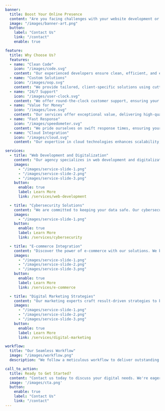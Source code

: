 ```yaml
---
banner:
  title: Boost Your Online Presence
  content: "Are you facing challenges with your website development or digitalization? We have the solutions you need to thrive in the digital world."
  image: "/images/banner-art.png"
  button:
    label: "Contact Us"
    link: "/contact"
    enable: true

feature: 
  title: Why Choose Us?
  features:
  - name: "Clean Code"
    icon: "/images/code.svg"
    content: "Our experienced developers ensure clean, efficient, and error-free code for your projects, optimizing performance and security."
  - name: "Custom Solutions"
    icon: "/images/oop.svg"
    content: "We provide tailored, client-specific solutions using cutting-edge technologies to meet your unique business needs."
  - name: "24/7 Support"
    icon: "/images/user-clock.svg"
    content: "We offer round-the-clock customer support, ensuring your peace of mind and rapid issue resolution."
  - name: "Value for Money"
    icon: "/images/love.svg"
    content: "Our services offer exceptional value, delivering high-quality results while respecting your budget."
  - name: "Fast Response"
    icon: "/images/speedometer.svg"
    content: "We pride ourselves on swift response times, ensuring your projects are completed efficiently."
  - name: "Cloud Integration"
    icon: "/images/cloud.svg"
    content: "Our expertise in cloud technologies enhances scalability, security, and flexibility for your digital solutions."

services:
  - title: "Web Development and Digitalization"
    content: "Our agency specializes in web development and digitalization, creating modern, responsive websites and transforming businesses into digital leaders. Let us help you make your mark online."
    images:
      - "/images/service-slide-1.png"
      - "/images/service-slide-2.png"
      - "/images/service-slide-3.png"
    button:
      enable: true
      label: Learn More
      link: /services/web-development

  - title: "Cybersecurity Solutions"
    content: "We are committed to keeping your data safe. Our cybersecurity experts provide top-notch protection against online threats and vulnerabilities. Safeguard your digital assets with us."
    images: 
      - "/images/service-slide-1.png"
    button:
      enable: true
      label: Learn More
      link: /services/cybersecurity

  - title: "E-commerce Integration"
    content: "Discover the power of e-commerce with our solutions. We build online stores that drive sales, optimize user experience, and provide robust payment and shipping options."
    images:
      - "/images/service-slide-1.png"
      - "/images/service-slide-2.png"
      - "/images/service-slide-3.png"
    button:
      enable: true
      label: Learn More
      link: /services/e-commerce

  - title: "Digital Marketing Strategies"
    content: "Our marketing experts craft result-driven strategies to boost your online presence. From SEO to social media, we'll help your business reach new heights in the digital world."
    images:
      - "/images/service-slide-1.png"
      - "/images/service-slide-2.png"
      - "/images/service-slide-3.png"
    button:
      enable: true
      label: Learn More
      link: /services/digital-marketing

workflow: 
  title: "Our Seamless Workflow"
  image: "/images/workflow.png"
  description: "We follow a meticulous workflow to deliver outstanding results. Our process ensures efficient project management and a delightful client experience."

call_to_action:
  title: Ready to Get Started?
  content: "Contact us today to discuss your digital needs. We're eager to partner with you and help you achieve your digital goals."
  image: '/images/cta.png'
  button:
    enable: true
    label: "Contact Us"
    link: "/contact"
---
```

